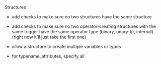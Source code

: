 Structures
- add checks to make sure no two structures have the same structure
- add checks to make sure no two operator-creating structures with the same trigger have the 
same operator type (binary, unary-l/r, internal) (right now it'll just take the first one)

- allow a structure to create multiple variables or types
- for typename_attributes, specify all


  